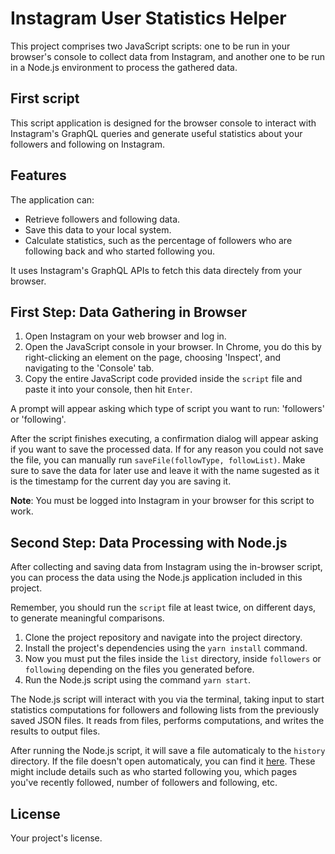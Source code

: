 # Instagram User Statistics Helper

This project comprises two JavaScript scripts: one to be run in your browser's console to collect data from Instagram, 
and another one to be run in a Node.js environment to process the gathered data.

## First script

This script application is designed for the browser console to interact with Instagram's GraphQL 
queries and generate useful statistics about your followers and following on Instagram.

## Features

The application can:

- Retrieve followers and following data.
- Save this data to your local system.
- Calculate statistics, such as the percentage of followers who are following back and who started following you.

It uses Instagram's GraphQL APIs to fetch this data directely from your browser.

## First Step: Data Gathering in Browser

1. Open Instagram on your web browser and log in.
2. Open the JavaScript console in your browser. In Chrome, you do this by right-clicking an element on the page, choosing 'Inspect', and navigating to the 'Console' tab.
3. Copy the entire JavaScript code provided inside the `script` file and paste it into your console, then hit `Enter`.

A prompt will appear asking which type of script you want to run: 'followers' or 'following'.

After the script finishes executing, a confirmation dialog will appear asking if you want to save the processed data. If for any reason you could not save the file, 
you can manually run `saveFile(followType, followList)`. Make sure to save the data for later use and leave it with the name sugested as it is the timestamp for the 
current day you are saving it.

**Note**: You must be logged into Instagram in your browser for this script to work.

## Second Step: Data Processing with Node.js

After collecting and saving data from Instagram using the in-browser script, you can process the data using the Node.js application included in this project.

Remember, you should run the `script` file at least twice, on different days, to generate meaningful comparisons.

1. Clone the project repository and navigate into the project directory.
2. Install the project's dependencies using the `yarn install` command.
3. Now you must put the files inside the `list` directory, inside `followers` or `following` depending on the files you generated before.
4. Run the Node.js script using the command `yarn start`.

The Node.js script will interact with you via the terminal, taking input to start statistics computations for followers 
and following lists from the previously saved JSON files. It reads from files, performs computations, and writes the results to output files.


After running the Node.js script, it will save a file automaticaly to the `history` directory. If the file doesn't open automaticaly, you can find it [here](./history). These 
might include details such as who started following you, which pages you've recently followed, number of followers and following, etc.

## License

Your project's license.
